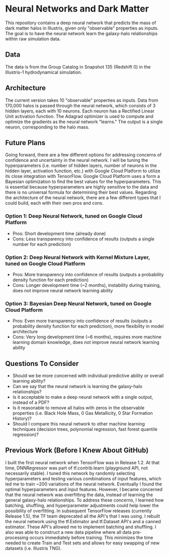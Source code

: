 
# Neural Networks and Dark Matter

This repository contains a deep neural network that predicts the mass
of dark matter halos in Illustris, given only "observable" properties as inputs.
The  goal is to have the neural network learn the galaxy-halo relationships within
raw simulation data.  

## Data
The data is from the Group Catalog in Snapshot 135 (Redshift 0) in the Illustris-1
hydrodynamical simulation.

## Architecture
The current version takes 10 "observable" properties as inputs. Data from 170,000
halos is passed through the neural network, which consists of 3 hidden layers, each
with 10 neurons. Each neuron has a Rectified Linear Unit activation function. The
Adagrad optimizer is used to compute and optimize the gradients as the neural
network "learns." The output is a single neuron, corresponding to the halo mass.

## Future Plans
Going forward, there are a few different options for addressing concerns of confidence
and uncertainty in the neural network. I will be tuning the hyperparameters (i.e.
number of hidden layers, number of neurons in the hidden layer, activation function, etc.)
 with Google Cloud Platform to utilize its close integration with TensorFlow. Google
 Cloud Platform uses a form a Bayesian optimization to find the best values for the
 hyperparameters. This is essential because hyperparameters are highly sensitive to
 the data and there is no universal formula for determining their best values. Regarding
 the architecture of the neural network, there are a few different types that I could
 build, each with their own pros and cons.  

### Option 1: Deep Neural Network, tuned on Google Cloud Platform

- Pros: Short development time (already done)
- Cons: Less transparency into confidence of results (outputs a single number for each prediction)


### Option 2: Deep Neural Network with Kernel Mixture Layer, tuned on Google Cloud Platform

- Pros: More transparency into confidence of results (outputs a probability density function for each prediction)
- Cons: Longer development time (~2 months), instability during training, does not improve neural network learning ability


###  Option 3: Bayesian Deep Neural Network, tuned on Google Cloud Platform

- Pros: Even more transparency into confidence of results (outputs a probability density function for each prediction), more flexibility in model architecture
- Cons: Very long development time (~6 months), requires more machine learning domain knowledge, does not improve neural network learning ability

## Questions To Consider
- Should we be more concerned with individual predictive ability or overall learning ability?
- Can we say that the neural network is learning the galaxy-halo relationships?
- Is it acceptable to make a deep neural network with a single output, instead of a PDF?
- Is it reasonable to remove all halos with zeros in the observable properties (i.e. Black Hole Mass, 0 Gas Metallicity, 0 Star Formation History)?
- Should I compare this neural network to other machine learning techniques (decision trees, polynomial regression, fast forest quantile regression)?

## Previous Work (Before I Knew About GitHub)
I built the first neural network when TensorFlow was in Release 1.2. At that time, DNNRegressor was part of tf.contrib.learn (playground API, not necessarily stable). I tuned this network by randomly selecting hyperparameters and testing various combinations of input features, which led me to train ~200 variations of the neural network. Eventually I found the optimal hyperparameters and input features. However, I became concerned that the neural network was overfitting the data, instead of learning the general galaxy-halo relationships. To address these concerns, I learned how batching, shuffling, and hyperparameter adjustments could help lower the possibility of overfitting. In subsequent TensorFlow releases (currently Release 1.5), the TF team deprecated all the API's that I was using. I rebuilt the neural network using the tf.Estimator and tf.Dataset API's and a canned estimator. These API's allowed me to implement batching and shuffling. I also was able to construct a new data pipeline where all data pre-processing occurs immediately before training. This minimizes the time needed to create Train and Test sets and allows for easy swapping of new datasets (i.e. Illustris TNG).  
